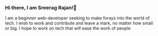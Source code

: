 ### Hi there, I am Sreerag Rajan!👋

I am a beginner web-developer seeking to make forays into the world of tech. I wish to work and contribute and leave a mark, no matter how small or big. I hope to work on tech that will ease the work of people



<!--
**sreerag-rajan/sreerag-rajan** is a ✨ _special_ ✨ repository because its `README.md` (this file) appears on your GitHub profile.

Here are some ideas to get you started:

- 🔭 I’m currently working on ...
- 🌱 I’m currently learning ...
- 👯 I’m looking to collaborate on ...
- 🤔 I’m looking for help with ...
- 💬 Ask me about ...
- 📫 How to reach me: ...
- 😄 Pronouns: ...
- ⚡ Fun fact: ...
-->
